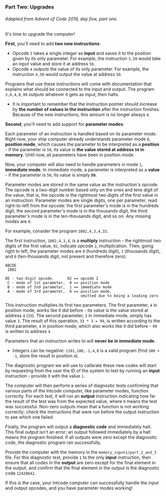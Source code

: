 ### Part Two: Upgrades
###### Adapted from Advent of Code 2019, day five, part one.

It's time to upgrade the computer! 

**First**, you'll need to add **two new instructions**:

- Opcode `3` takes a single integer as **input** and saves it to the position given by its only parameter. For example, the instruction `3,50` would take an input value and store it at address `50`.
- Opcode `4` *outputs* the value of its only parameter. For example, the instruction `4,50` would output the value at address `50`.

Programs that use these instructions will come with documentation that explains what should be connected to the input and output. The program `3,0,4,0,99` outputs whatever it gets as input, then halts.

- It is important to remember that the instruction pointer should increase by **the number of values in the instruction** after the instruction finishes. Because of the new instructions, this amount is no longer always `4`.

**Second**, you'll need to add support for **parameter modes**:

Each parameter of an instruction is handled based on its parameter mode. Right now, your ship computer already understands parameter mode `0`, **position mode**, which causes the parameter to be interpreted as a **position** - if the parameter is `50`, its value is **the value stored at address `50` in memory**. Until now, all parameters have been in position mode.

Now, your computer will also need to handle parameters in mode `1`, **immediate mode**. In immediate mode, a parameter is interpreted as a **value** - if the parameter is `50`, its value is simply **`50`**.

Parameter modes are stored in the same value as the instruction's opcode. The opcode is a two-digit number based only on the ones and tens digit of the value, that is, the opcode is the rightmost two digits of the first value in an instruction. Parameter modes are single digits, one per parameter, read right-to-left from the opcode: the first parameter's mode is in the hundreds digit, the second parameter's mode is in the thousands digit, the third parameter's mode is in the ten-thousands digit, and so on. Any missing modes are `0`.

For example, consider the program `1002,4,3,4,33`.

The first instruction, `1002,4,3,4`, is a **multiply** instruction - the rightmost two digits of the first value, `02`, indicate opcode `2`, multiplication. Then, going right to left, the parameter modes are `0` (hundreds digit), `1` (thousands digit), and `0` (ten-thousands digit, not present and therefore zero):

```
ABCDE
 1002

DE - two-digit opcode,      02 == opcode 2
 C - mode of 1st parameter,  0 == position mode
 B - mode of 2nd parameter,  1 == immediate mode
 A - mode of 3rd parameter,  0 == position mode,
                                  omitted due to being a leading zero
```

This instruction multiplies its first two parameters. The first parameter, `4` in position mode, works like it did before - its value is the value stored at address `4` (`33`). The second parameter, `3` in immediate mode, simply has value `3`. The result of this operation, `33 * 3 = 99`, is written according to the third parameter, `4` in position mode, which also works like it did before - `99` is written to address `4`.

Parameters that an instruction writes to will **never be in immediate mode**.

- Integers can be negative: `1101,100,-1,4,0` is a valid program (find `100 + -1`, store the result in position `4`).

The diagnostic program we will use to calibrate these new codes will start by requesting from the user the ID of the system to test by running an **input** instruction - provide it with the value `1`.

The computer will then perform a series of diagnostic tests confirming that various parts of the Intcode computer, like parameter modes, function correctly. For each test, it will run an **output** instruction indicating how far the result of the test was from the expected value, where `0` means the test was successful. Non-zero outputs mean that a function is not working correctly; check the instructions that were run before the output instruction to see which one failed.

Finally, the program will output a **diagnostic code** and immediately halt. This final output isn't an error; an output followed immediately by a halt means the program finished. If all outputs were zero except the diagnostic code, the diagnostic program ran successfully. 

Provide the computer with the memory in the `memory_inputs/part_2_and_3` file. For this diagnostic test, provide `1` to the only **input** instruction, then ensure that all codes in the **output** are zero except for the final element in the output, and confirm that the final element in the output is the diagnostic code `12428642`.

If this is the case, your Intcode computer can successfully handle the input and output opcodes, and you have parameter modes working!
